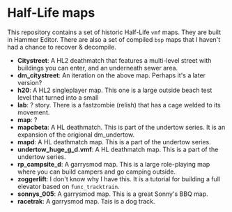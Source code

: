 # Half-Life maps

This repository contains a set of historic Half-Life `vmf` maps. They are built
in Hammer Editor. There are also a set of compiled `bsp` maps that I haven't had
a chance to recover & decompile.

* **Citystreet**: A HL2 deathmatch that features a multi-level street with
  buildings you can enter, and an underneath sewer area.
* **dm_citystreet**: An iteration on the above map. Perhaps it's a later
  version?
* **h20**: A HL2 singleplayer map. This one is a large outside beach test level
  that turned into a small
* **lab**: ? story. There is a fastzombie (relish) that has a cage welded to its
  movement.
* **map**: ?
* **mapcbeta**: A HL deathmatch. This is part of the undertow series. It is an
  expansion of the origional dm_undertow.
* **mapd**: A HL deathmatch map. This is a part of the undertow series.
* **undertow_huge_g_d.vmf**: A HL deathmatch map. This is a part of the undertow
  series.
* **rp_campsite_d**: A garrysmod map. This is a large role-playing map where you
  can build campers and go camping outside.
* **zoggerlift**: I don't know why I have this. It is a tutorial for building a
  full elevator based on `func_tracktrain`.
* **sonnys_005**: A garrysmod map. This is a great Sonny's BBQ map.
* **racetrak**: A garrysmod map. Tais is a dog track.

